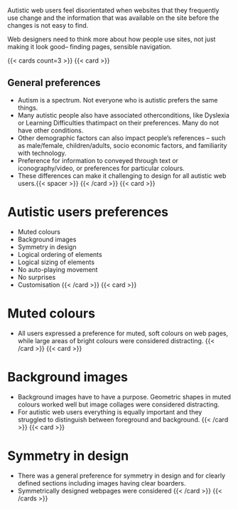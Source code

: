 Autistic web users feel disorientated when websites that they frequently use change and the information that was available on the site before the changes is not easy to find. 

Web designers need to think more about how people use sites, not just making it look good– finding pages, sensible navigation.

{{< cards count=3 >}}
{{< card >}}
## General preferences
* Autism is a spectrum. Not everyone who is autistic prefers the same things.
* Many autistic people also have associated otherconditions, like Dyslexia or Learning Difficulties thatimpact on their preferences. Many do not have other conditions.
* Other demographic factors can also impact people’s references – such as male/female, children/adults, socio economic factors, and familiarity with technology.
* Preference for information to conveyed through text or iconography/video, or preferences for particular colours.
* These differences can make it challenging to design for all autistic web users.{{< spacer >}}
{{< /card >}}
{{< card >}}
# Autistic users preferences
* Muted colours
* Background images
* Symmetry in design
* Logical ordering of elements
* Logical sizing of elements
* No auto-playing movement
* No surprises
* Customisation
{{< /card >}}
{{< card >}}
# Muted colours
* All users expressed a preference for muted, soft colours on web pages,
while large areas of bright colours were considered distracting.
{{< /card >}}
{{< card >}}
# Background images 
* Background images have to have a purpose. Geometric shapes in muted colours
worked well but image collages were considered distracting.
* For autistic web users everything is equally important and they struggled
to distinguish between foreground and background.
{{< /card >}}
{{< card >}}
# Symmetry in design
* There was a general preference for symmetry in design and for clearly defined sections
including images having clear boarders.
* Symmetrically designed webpages were considered {{< /card >}}
{{< /cards >}}